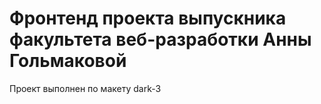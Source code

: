 # Фронтенд проекта выпускника факультета веб-разработки Анны Гольмаковой

Проект выполнен по макету dark-3

